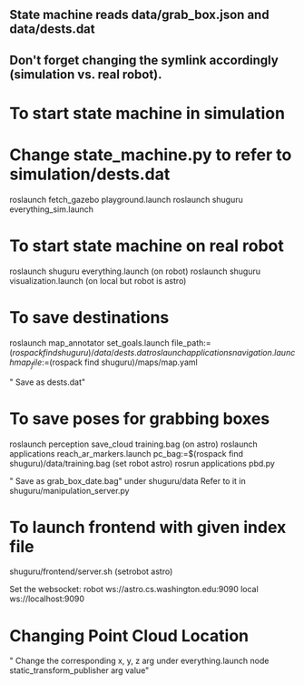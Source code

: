 ## State machine reads data/grab_box.json and data/dests.dat
## Don't forget changing the symlink accordingly (simulation vs. real robot).

# To start state machine in simulation
# Change state_machine.py to refer to simulation/dests.dat
roslaunch fetch_gazebo playground.launch
roslaunch shuguru everything_sim.launch

# To start state machine on real robot
roslaunch shuguru everything.launch (on robot)
roslaunch shuguru visualization.launch (on local but robot is astro)


# To save destinations
roslaunch map_annotator set_goals.launch file_path:=$(rospack find shuguru)/data/dests.dat
roslaunch applications navigation.launch map_file:=$(rospack find shuguru)/maps/map.yaml

" Save as dests.dat"

# To save poses for grabbing boxes
roslaunch perception save_cloud training.bag (on astro)
roslaunch applications reach_ar_markers.launch pc_bag:=$(rospack find shuguru)/data/training.bag (set robot astro)
rosrun applications pbd.py

" Save as grab_box_date.bag" under shuguru/data
Refer to it in shuguru/manipulation_server.py

# To launch frontend with given index file
shuguru/frontend/server.sh (setrobot astro)

Set the websocket:
    robot  ws://astro.cs.washington.edu:9090
    local  ws://localhost:9090

# Changing Point Cloud Location
" Change the corresponding x, y, z arg under everything.launch node
 static_transform_publisher arg value"
